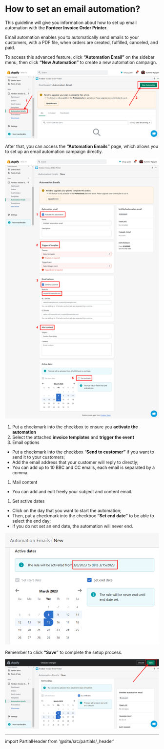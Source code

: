 # How to set an email automation?


This guideline will give you information about how to set up email automation with the **Fordeer Invoice Order Printer.** 

Email automation enables you to automatically send emails to your customers, with a PDF file, when orders are created, fulfilled, canceled, and paid. 

To access this advanced feature, click **“Automation Email”** on the sidebar menu, then click **“New Automation”** to create a new automation campaign. 

![Fordeer-Store-·-Automation-Email-·-Shopify.png](How%20to%20set%20an%20email%20automation%2095172117b31345a5a65350966eb7f00c/Fordeer-Store--Automation-Email--Shopify.png)

After that, you can access the **“Automation Emails”** page, which allows you to set up an email automation campaign directly. 

![Fordeer-Store-·-New-·-Shopify (1).png](How%20to%20set%20an%20email%20automation%2095172117b31345a5a65350966eb7f00c/Fordeer-Store--New--Shopify_(1).png)

1. Put a checkmark into the checkbox to ensure you **activate the automation** 
2. Select the attached **invoice templates** and **trigger the event**
3. Email options
- Put a checkmark into the checkbox “**Send to customer”** if you want to send it to your customers;
- Add the email address that your customer will reply to directly;
- You can add up to 10 BBC and CC emails, each email is separated by a comma.
1. Mail content
- You can add and edit freely your subject and content email.
1. Set active dates
- Click on the day that you want to start the automation;
- Then, put a checkmark into the checkbox **“Set end date”** to be able to select the end day;
- If you do not set an end date, the automation will never end.

![Fordeer-Store-·-New-·-Shopify.png](How%20to%20set%20an%20email%20automation%2095172117b31345a5a65350966eb7f00c/Fordeer-Store--New--Shopify.png)

Remember to click **“Save”** to complete the setup process. 

![Fordeer-Store-·-New-·-Shopify (2).png](How%20to%20set%20an%20email%20automation%2095172117b31345a5a65350966eb7f00c/Fordeer-Store--New--Shopify_(2).png)

---

import PartialHeader from '@site/src/partials/_header'

<PartialHeader/>
